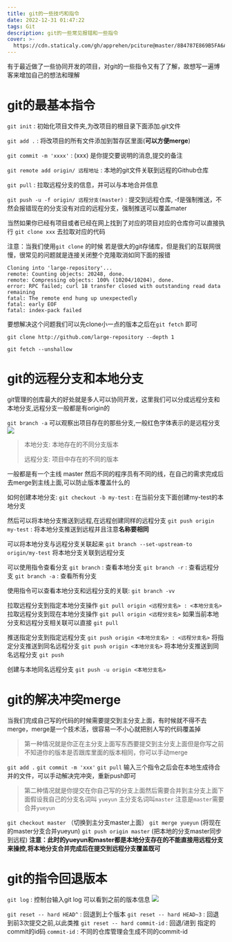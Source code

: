 ```yaml
---
title: git的一些技巧和指令
date: 2022-12-31 01:47:22
tags: Git
description: git的一些常见报错和一些指令
cover: >-
  https://cdn.staticaly.com/gh/apprehen/pciture@master/8B4787E869B5FA6AB1FCBC196D389E7A.68cbv0l1m1s0.webp
---
```


有于最近做了一些协同开发的项目，对git的一些指令又有了了解，故想写一遍博客来增加自己的想法和理解

# git的最基本指令

`git init` : 初始化项目文件夹,为改项目的根目录下面添加.git文件

`git add .` : 将改项目的所有文件添加到暂存区里面(**可以方便merge**)

`git commit -m 'xxxx'` : (xxx) 是你提交要说明的消息,提交的备注

`git remote add origin/ 远程地址` : 本地的git文件关联到远程的Github仓库

`git pull` : 拉取远程分支的信息，并可以与本地合并信息

`git push -u -f origin/ 远程分支(master)` : 提交到远程仓库, -f是强制推送，不然会报错现在的分支没有对应的远程分支，强制推送可以覆盖mater

当然如果你已经有项目或者已经在网上找到了对应的项目对应的仓库你可以直接执行 `git clone xxx` 去拉取对应的代码 

注意：当我们使用`git clone` 的时候 若是很大的git存储库，但是我们的互联网很慢，很常见的问题就是连接关闭整个克隆取消如同下面的报错

```
Cloning into 'large-repository'...
remote: Counting objects: 20248, done.
remote: Compressing objects: 100% (10204/10204), done.
error: RPC failed; curl 18 transfer closed with outstanding read data remaining 
fatal: The remote end hung up unexpectedly
fatal: early EOF
fatal: index-pack failed
```

要想解决这个问题我们可以先clone小一点的版本之后在`git fetch` 即可

`git clone http://github.com/large-repository --depth 1`

`git fetch --unshallow`

# git的远程分支和本地分支

git管理的创库最大的好处就是多人可以协同开发，这里我们可以分成远程分支和本地分支,远程分支一般都是有origin的

`git branch -a` 可以观察出项目存在的那些分支,一般红色字体表示的是远程分支![](https://cdn.staticaly.com/gh/apprehen/pciture@master/image.4kx02oilql40.webp)

> 本地分支: 本地存在的不同分支版本
>
> 远程分支: 项目中存在的不同的版本

一般都是有一个主线 master 然后不同的程序员有不同的线，在自己的需求完成后去merge到主线上面,可以防止版本覆盖什么的

如何创建本地分支:
`git checkout -b my-test` : 在当前分支下面创建my-test的本地分支

然后可以将本地分支推送到远程,在远程创建同样的远程分支
`git push origin my-test` : 将本地分支推送到远程并且注意**名称要相同**

可以将本地分支与远程分支关联起来
`git branch --set-upstream-to origin/my-test` 将本地分支关联到远程分支

可以使用指令查看分支
`git branch` : 查看本地分支
`git branch -r` : 查看远程分支
`git branch -a` : 查看所有分支

使用指令可以查看本地分支和远程分支的关联:
`git branch -vv`

拉取远程分支到指定本地分支操作
`git pull origin <远程分支名> : <本地分支名>`
拉取远程分支到现在本地分支操作
`git pull origin <远程分支名>`
如果当前本地分支和远程分支相关联可以直接
`git pull`

推送指定分支到指定远程分支
`git push origin <本地分支名> : <远程分支名>`
将指定分支推送到同名远程分支
`git push origin <本地分支名>`
将本地分支推送到同名远程分支
`git push`

创建与本地同名远程分支
`git push -u origin <本地分支名>`

# git的解决冲突merge

当我们完成自己写的代码的时候需要提交到主分支上面，有时候就不得不去merge，merge是一个技术活，很容易一不小心就把别人写的代码覆盖掉

> 第一种情况就是你正在主分支上面写东西要提交到主分支上面但是你写之前不知道你的版本是否跟库里面的版本相同，你可以手动merge

`git add .`
`git commit -m 'xxx'`
`git pull`
输入三个指令之后会在本地生成待合并的文件，可以手动解决完冲突，重新push即可

> 第二种情况就是你提交在你自己写的分支上面然后需要合并到主分支上面下面假设我自己的分支名词叫 `yueyun` 主分支名词叫`master` 
> 注意是`master`需要合并`yueyun` 

`git checkout master` （切换到主分支master上面）
`git merge yueyun` (将现在的master分支合并yueyun)
`git push origin master` (把本地的分支master同步到远程)
**注意：此时的yueyun和master都是本地分支存在的不能直接用远程分支来操控,将本地分支合并完成后在提交到远程分支覆盖既可**

# git的指令回退版本

`git log` : 控制台输入git log 可以看到之前的版本信息
![](https://cdn.staticaly.com/gh/apprehen/pciture@master/image.4xb1l1aqh9m0.webp)

`git reset -- hard HEAD^` : 回退到上个版本
`git reset -- hard HEAD~3` : 回退到前3次提交之前,以此类推
`git reset -- hard commit-id` : 回退/进到 指定的commit的id码
`commit-id` : 不同的仓库管理会生成不同的commit-id
